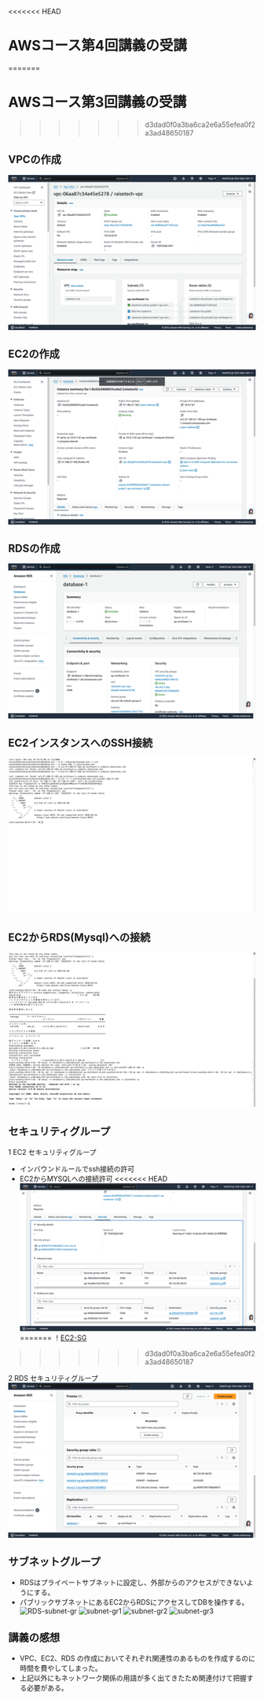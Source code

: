 <<<<<<< HEAD
# AWSコース第4回講義の受講
=======
# AWSコース第3回講義の受講
>>>>>>> d3dad0f0a3ba6ca2e6a55efea0f2a3ad48650187

## VPCの作成
![VPC](images2/VPC.png)

## EC2の作成
![EC2](images2/EC2.png)

## RDSの作成
![RDS](images2/RDS.png)

## EC2インスタンスへのSSH接続
![EC2ssh](images2/EC2ssh.png)

## EC2からRDS(Mysql)への接続
![RDSconnect](images2/RDSconnect.png)

## セキュリティグループ
 1 EC2 セキュリティグループ
 * インバウンドルールでssh接続の許可
 * EC2からMYSQLへの接続許可
<<<<<<< HEAD
 ![EC2-SG](images2/EC2-sg.png)
=======
 ！[EC2-SG](images2/EC2-sg.png)
>>>>>>> d3dad0f0a3ba6ca2e6a55efea0f2a3ad48650187

 2 RDS セキュリティグループ
 ![RDS-SG](images2/RDS-sg.png)


## サブネットグループ
 * RDSはプライベートサブネットに設定し、外部からのアクセスができないようにする。
 * パブリックサブネットにあるEC2からRDSにアクセスしてDBを操作する。
 ![RDS-subnet-gr](rds-ec2-db-subnet-group-4.png)
 ![subnet-gr1](subnet-group-4-1.png)
 ![subnet-gr2](subnet-group-4-2.png)
 ![subnet-gr3](subnet-group-4-3.png)
 
## 講義の感想
 * VPC、EC2、RDS の作成においてそれぞれ関連性のあるものを作成するのに時間を費やしてしまった。
 * 上記以外にもネットワーク関係の用語が多く出てきたため関連付けて把握する必要がある。
